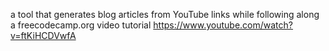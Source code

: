 a tool that generates blog articles from YouTube links while following along a freecodecamp.org video tutorial
https://www.youtube.com/watch?v=ftKiHCDVwfA

